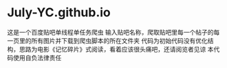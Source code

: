 # July-YC.github.io
这是一个百度贴吧单线程单任务爬虫
输入贴吧名称，爬取贴吧里每一个帖子的每一页里的所有图片并下载到爬虫脚本的所在文件夹
代码为初始代码没有优化结构，思路为电影《记忆碎片》式阅读，看着应该很头痛吧，还请阅览者见谅
本代码使用自负法律责任
